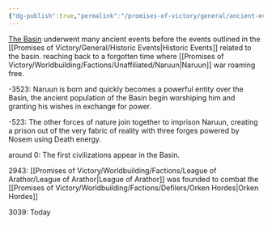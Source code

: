 ```yaml
---
{"dg-publish":true,"permalink":"/promises-of-victory/general/ancient-events/","title":"Ancient Events","noteIcon":"History","created":"2023-01-25T02:26:52.736+01:00","updated":"2023-04-07T13:27:33.588+02:00"}
---
```



[The Basin](The%20Basin.md) underwent many ancient events before the events outlined in the [[Promises of Victory/General/Historic Events\|Historic Events]] related to the basin. reaching back to a forgotten time where [[Promises of Victory/Worldbuilding/Factions/Unaffiliated/Naruun\|Naruun]] war roaming free.

-3523: Naruun is born and quickly becomes a powerful entity over the Basin, the ancient population of the Basin begin worshiping him and granting his wishes in exchange for power.

-523: The other forces of nature join together to imprison Naruun, creating a prison out of the very fabric of reality with three forges powered by Nosem using Death energy.

around 0: The first civilizations appear in the Basin.

2943: [[Promises of Victory/Worldbuilding/Factions/League of Arathor/League of Arathor\|League of Arathor]] was founded to combat the [[Promises of Victory/Worldbuilding/Factions/Defilers/Orken Hordes\|Orken Hordes]]

3039:  Today